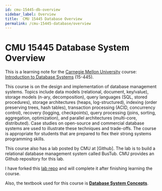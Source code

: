 ```yaml
---
id: cmu-15445-db-overview
sidebar_label: Overview
title:  CMU 15445 Database Overview
permalink: /cmu-15445-database/overview
---
```


# CMU 15445 Database System Overview


This is a learning note for the [Carnegie Mellon University](https://db.cs.cmu.edu) course: [Introduction to Database Systems](https://15445.courses.cs.cmu.edu) (15-445). 

This course is on the design and implementation of database management systems. Topics include data models (relational, document, key/value), storage models (n-ary, decomposition), query languages (SQL, stored procedures), storage architectures (heaps, log-structured), indexing (order preserving trees, hash tables), transaction processing (ACID, concurrency control), recovery (logging, checkpoints), query processing (joins, sorting, aggregation, optimization), and parallel architectures (multi-core, distributed). Case studies on open-source and commercial database systems are used to illustrate these techniques and trade-offs. The course is appropriate for students that are prepared to flex their strong systems programming skills.

This course also has a lab posted by CMU at [Github]. The lab is to build a relational database management system called BusTub. CMU provides an Github repository for this lab.

I have forked this [lab repo](https://github.com/kehuo/bustub) and will complete it after finishing learning the course.

Also, the textbook used for this course is 
[**Database System Concepts**](https://www.db-book.com/).